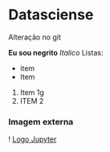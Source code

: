 # Datasciense
Alteração no git

**Eu sou negrito**
*Italico*
Listas:
* item
* Item

1. Item 1g
2. ITEM 2


### Imagem externa
! [Logo Jupyter](/./share.png) 